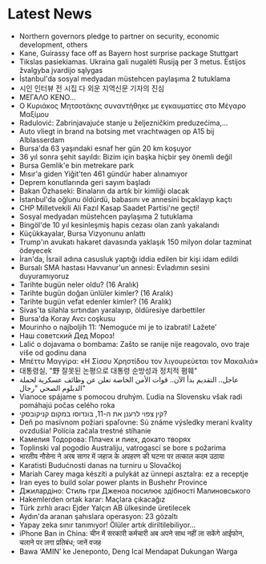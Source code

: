 # Latest News
-  Northern governors pledge to partner on security, economic development, others
-  Kane, Guirassy face off as Bayern host surprise package Stuttgart
-  Tikslas pasiekiamas. Ukraina gali nugalėti Rusiją per 3 metus. Estijos žvalgyba įvardijo sąlygas
-  İstanbul'da sosyal medyadan müstehcen paylaşıma 2 tutuklama
-  시인 인터뷰 전 시집 다 외운 지역신문 기자의 진심
-  ΜΕΓΑΛΟ ΚΕΝΟ…
-  Ο Κυριάκος Μητσοτάκης συναντήθηκε με εγκαυματίες στο Μέγαρο Μαξίμου
-  Radulović: Zabrinjavajuće stanje u željezničkim preduzećima,...
-  Auto vliegt in brand na botsing met vrachtwagen op A15 bij Alblasserdam
-  Bursa'da 63 yaşındaki esnaf her gün 20 km koşuyor
-  36 yıl sonra şehit sayıldı: Bizim için başka hiçbir şey önemli değil
-  Bursa Gemlik'e bin metrekare park
-  Mısır'a giden Yiğit'ten 461 gündür haber alınamıyor
-  Deprem konutlarında geri sayım başladı
-  Bakan Özhaseki: Binaların da artık bir kimliği olacak
-  İstanbul'da oğlunu öldürdü, babasını ve annesini bıçaklayıp kaçtı
-  CHP Milletvekili Ali Fazıl Kasap Saadet Partisi'ne geçti!
-  Sosyal medyadan müstehcen paylaşıma 2 tutuklama
-  Bingöl'de 10 yıl kesinleşmiş hapis cezası olan zanlı yakalandı
-  Küçükkayalar, Bursa Vizyonunu anlattı
-  Trump'ın avukatı hakaret davasında yaklaşık 150 milyon dolar tazminat ödeyecek
-  İran'da, İsrail adına casusluk yaptığı iddia edilen bir kişi idam edildi
-  Bursalı SMA hastası Havvanur'un annesi: Evladımın sesini duyuramıyoruz
-  Tarihte bugün neler oldu? (16 Aralık)
-  Tarihte bugün doğan ünlüler kimler? (16 Aralık)
-  Tarihte bugün vefat edenler kimler? (16 Aralık)
-  Sivas'ta silahla sırtından yaralayıp, öldüresiye darbettiler
-  Bursa'da Koray Avcı coşkusu
-  Mourinho o najboljih 11: ‘Nemoguće mi je to izabrati! Lažete’
-  Наш советский Дед Мороз!
-  Lalić o dojavama o bombama: Zašto se ranije nije reagovalo, ovo traje više od godinu dana
-  Μπέττυ Μαγγίρα: «Η Σίσσυ Χρηστίδου τον λιγουρεύεται τον Μακαλιά»
-  대통령실, "野 잘못된 논평으로 대통령 순방성과 정치적 폄훼"
-  عاجل.. التقديم بدأ الآن.. قوات الأمن الخاصة تعلن عن وظائف عسكرية لحملة الدبلوم الصحي "رجال"
-  Vianoce spájame s pomocou druhým. Ľudia na Slovensku však radi pomáhajú počas celého roka
-  קין צפוי לרענן את ה-11, בונדוסו במקום קניקובסקי?
-  Deň po masívnom požiari spaľovne: Sú známe výsledky meraní kvality ovzdušia! Polícia začala trestné stíhanie
-  Камелия Тодорова: Плачех и пиех, докато творях
-  Toplinski val pogodio Australiju, vatrogasci se bore s požarima
-  भारतीय नौसेना ने अरब सागर में जहाज के अपहरण की घटना पर तत्काल कदम उठाया
-  Karatisti Budućnosti danas na turniru u Slovačkoj
-  Mariah Carey maga készíti a pulykát az ünnepi asztalra: ez a receptje
-  Iran eyes to build solar power plants in Bushehr Province
-  Джилардіно: Стиль гри Дженоа посилює здібності Малиновського
-  Hakemlerden ortak karar: Maçlara çıkacağız
-  Türk zırhlı aracı Ejder Yalçın AB ülkesinde üretilecek
-  Aydın'da aranan şahıslara operasyon: 23 gözaltı
-  Yapay zeka sınır tanımıyor! Ölüler artık diriltilebiliyor...
-  iPhone Ban in China: चीन में सरकारी कर्मचारी अब अपने साथ नहीं ला सकेंगे आईफोन, चलाने पर लगा प्रतिबंध; जानें वजह
-  Bawa ‘AMIN’ ke Jeneponto, Deng Ical Mendapat Dukungan Warga
